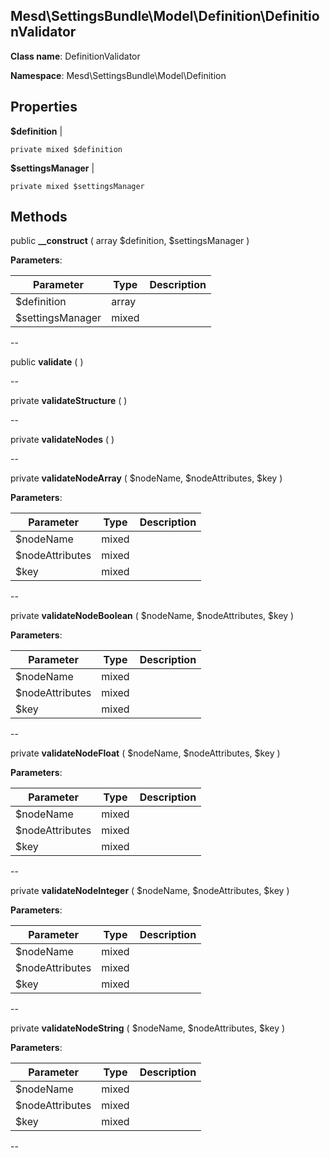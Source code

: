 Mesd\SettingsBundle\Model\Definition\DefinitionValidator
---------------


**Class name**: DefinitionValidator

**Namespace**: Mesd\SettingsBundle\Model\Definition







    

    





Properties
----------


**$definition**  |  



    private mixed $definition






**$settingsManager**  |  



    private mixed $settingsManager






Methods
-------


public **__construct** ( array $definition, $settingsManager )











**Parameters**:

| Parameter | Type | Description |
|-----------|------|-------------|
| $definition | array |  |
| $settingsManager | mixed |  |

--

public **validate** (  )











--

private **validateStructure** (  )











--

private **validateNodes** (  )











--

private **validateNodeArray** ( $nodeName, $nodeAttributes, $key )











**Parameters**:

| Parameter | Type | Description |
|-----------|------|-------------|
| $nodeName | mixed |  |
| $nodeAttributes | mixed |  |
| $key | mixed |  |

--

private **validateNodeBoolean** ( $nodeName, $nodeAttributes, $key )











**Parameters**:

| Parameter | Type | Description |
|-----------|------|-------------|
| $nodeName | mixed |  |
| $nodeAttributes | mixed |  |
| $key | mixed |  |

--

private **validateNodeFloat** ( $nodeName, $nodeAttributes, $key )











**Parameters**:

| Parameter | Type | Description |
|-----------|------|-------------|
| $nodeName | mixed |  |
| $nodeAttributes | mixed |  |
| $key | mixed |  |

--

private **validateNodeInteger** ( $nodeName, $nodeAttributes, $key )











**Parameters**:

| Parameter | Type | Description |
|-----------|------|-------------|
| $nodeName | mixed |  |
| $nodeAttributes | mixed |  |
| $key | mixed |  |

--

private **validateNodeString** ( $nodeName, $nodeAttributes, $key )











**Parameters**:

| Parameter | Type | Description |
|-----------|------|-------------|
| $nodeName | mixed |  |
| $nodeAttributes | mixed |  |
| $key | mixed |  |

--
